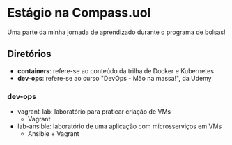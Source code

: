 # Estágio na Compass.uol
 Uma parte da minha jornada de aprendizado durante o programa de bolsas!

## Diretórios
 * __containers__: refere-se ao conteúdo da trilha de Docker e Kubernetes
 * __dev-ops__: refere-se ao curso "DevOps - Mão na massa!", da Udemy
### dev-ops
 * vagrant-lab: laboratório para praticar criação de VMs
   * Vagrant
 * lab-ansible: laboratório de uma aplicação com microsserviços em VMs 
   * Ansible + Vagrant

